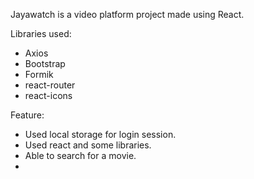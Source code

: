 Jayawatch is a video platform project made using React.

Libraries used:

- Axios
- Bootstrap
- Formik
- react-router
- react-icons

Feature:

- Used local storage for login session.
- Used react and some libraries.
- Able to search for a movie.
-
